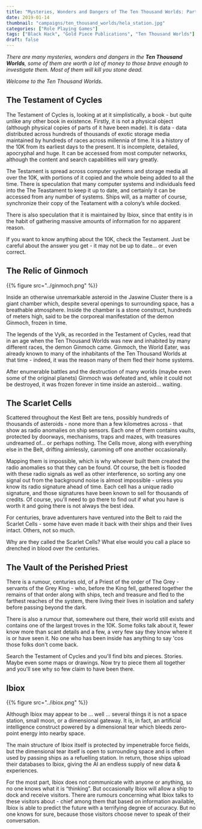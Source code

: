 ```yaml
---
title: "Mysteries, Wonders and Dangers of The Ten Thousand Worlds: Part 1"
date: 2019-01-14
thumbnail: "campaigns/ten_thousand_worlds/hela_station.jpg"
categories: ["Role Playing Games"]
tags: ["Black Hack", "Gold Piece Publications", "Ten Thousand Worlds"]
draft: false
---
```


_There are many mysteries, wonders and dangers in the ***Ten Thousand Worlds***, some of them are worth a lot of money to those brave enough to investigate them. Most of them will kill you stone dead._

_Welcome to the Ten Thousand Worlds._

## The Testament of Cycles

The Testament of Cycles is, looking at at it simplistically, a book - but quite unlike any other book in existence. Firstly, it is not a physical object (although physical copies of parts of it have been made). It is data - data distributed across hundreds of thousands of exotic storage media maintained by hundreds of races across millennia of time. It is a history of the 10K from its earliest days to the present. It is incomplete, detailed, apocryphal and huge. It can be accessed from most computer networks, although the content and search capabilities will vary greatly.

The Testament is spread across computer systems and storage media all over the 10K, with portions of it copied and the whole being added to all the time. There is speculation that many computer systems and individuals feed into the The Teastament to keep it up to date, and certainly it can be accessed from any number of systems. Ships will, as a matter of course, synchronize their copy of the Teatament with a colony’s while docked. 

There is also speculation that it is maintained by Ibiox, since that entity is in the habit of gathering massive amounts of information for no apparent reason. 

If you want to know anything about the 10K, check the Testament. Just be careful about the answer you get - it may not be up to date... or even correct.

## The Relic of Ginmoch

{{% figure src="../ginmoch.png" %}}

Inside an otherwise unremarkable asteroid in the Jaswine Cluster there is a giant chamber which, despite several openings to surrounding space, has a breathable atmosphere. Inside the chamber is a stone construct, hundreds of meters high, said to be the corporeal manifestation of the demon Ginmoch, frozen in time.

The legends of the Vylk, as recorded in the Testament of Cycles, read that in an age when the Ten Thousand Worlds was new and inhabited by many different races, the demon Ginmoch came. Ginmoch, the World Eater, was already known to many of the inhabitants of the Ten Thousand Worlds at that time - indeed, it was the reason many of them fled their home systems.

After enumerable battles and the destruction of many worlds (maybe even some of the original planets) Ginmoch was defeated and, while it could not be destroyed, it was frozen forever in time inside an asteroid... waiting. 

## The Scarlet Cells

Scattered throughout the Kest Belt are tens, possibly hundreds of thousands of asteroids - none more than a few kilometres across - that show as radio anomalies on ship sensors. Each one of them contains vaults, protected by doorways, mechanisms, traps and mazes, with treasures undreamed of... or perhaps nothing.
The Cells move, along with everything else in the Belt, drifting aimlessly, caroming off one another occasionally.

Mapping them is impossible, which is why whoever built them created the radio anomalies so that they can be found. Of course, the belt is flooded with these radio signals as well as other interference, so sorting any one signal out from the background noise is almost impossible - unless you know its radio signature ahead of time. Each cell has a unique radio signature, and those signatures have been known to sell for thousands of credits. Of course, you'll need to go there to find out if what you have is worth it and going there is not always the best idea.

For centuries, brave adventurers have ventured into the Belt to raid the Scarlet Cells - some have even made it back with their ships and their lives intact. Others, not so much.

Why are they called the Scarlet Cells? What else would you call a place so drenched in blood over the centuries.

## The Vault of the Perished Priest

There is a rumour, centuries old, of a Priest of the order of The Grey - servants of the Grey King - who, before the King fell, gathered together the remains of that order along with ships, tech and treasure and fled to the farthest reaches of the system, there living their lives in isolation and safety before passing beyond the dark.

There is also a rumour that, somewhere out there, their world still exists and contains one of the largest troves in the 10K. Some folks talk about it, fewer know more than scant details and a few, a very few say they know where it is or have seen it. No one who has been inside has anything to say 'cos those folks don't come back.

Search the Testament of Cycles and you'll find bits and pieces. Stories. Maybe even some maps or drawings. Now try to piece them all together and you'll see why so few claim to have been there.

## Ibiox

{{% figure src="../ibiox.png" %}}

Although Ibiox may appear to be … well … several things it is not a space station, small moon, or a dimensional gateway. It is, in fact, an artificial intelligence construct powered by a dimensional tear which bleeds zero-point energy into nearby space.

The main structure of Ibiox itself is protected by impenetrable force fields, but the dimensional tear itself is open to surrounding space and is often used by passing ships as a refuelling station. In return, those ships upload their databases to Ibiox, giving the AI an endless supply of new data & experiences.

For the most part, Ibiox does not communicate with anyone or anything, so no one knows what it is “thinking”. But occasionally Ibiox will allow a ship to dock and receive visitors. There are rumours concerning what Ibiox talks to these visitors about - chief among them that based on information available, Ibiox is able to predict the future with a terrifying degree of accuracy. But no one knows for sure, because those visitors choose never to speak of their conversation.
